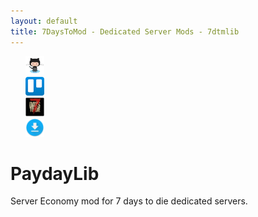 ```yaml
---
layout: default
title: 7DaysToMod - Dedicated Server Mods - 7dtmlib
---
```

<ul style="list-style: none;">
	<li class="link-toolbar-right">
		<a href="https://github.com/7DaysToMod/PaydayLib" class="social-icon" target="_blank" title="View on Github">
			<img src="/images/Octocat.png" height="30">
		</a>
	</li>
	<li class="link-toolbar-right">
		<a href="https://trello.com/b/7mB92CKm/paydaylib" class="social-icon" target="_blank" title="TODO List on Trello">
			<img src="/images/trello.png" height="30">
		</a>
	</li>
	<li class="link-toolbar-right">
		<a href="http://7daystodie.com/forums/" class="social-icon" target="_blank" title="7DaysToDie.com Forum Post">
			<img src="/images/placeholder_small.png" height="30">
		</a>
	</li>
	<li class="link-toolbar-right">
		<a href="https://github.com/7DaysToMod/PaydayLib/releases" class="social-icon" target="_blank" title="Downloads">
			<img src="/images/download.png" height="30">
		</a>
	</li>
</ul>

# PaydayLib

Server Economy mod for 7 days to die dedicated servers.